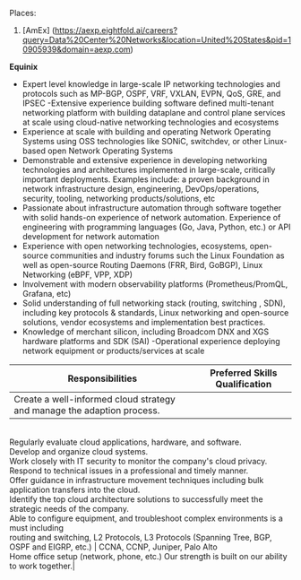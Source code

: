 Places:
1. [AmEx] (https://aexp.eightfold.ai/careers?query=Data%20Center%20Networks&location=United%20States&pid=10905939&domain=aexp.com)

**Equinix** 
- Expert level knowledge in large-scale IP networking technologies and protocols such as MP-BGP, OSPF, VRF, VXLAN, EVPN, QoS, GRE, and IPSEC
-Extensive experience building software defined multi-tenant networking platform with building dataplane and control plane services at scale using cloud-native networking technologies and ecosystems
- Experience at scale with building and operating Network Operating Systems using OSS technologies like SONiC, switchdev, or other Linux-based open Network Operating Systems
- Demonstrable and extensive experience in developing networking technologies and architectures implemented in large-scale, critically important deployments. Examples include: a proven background in network infrastructure design, engineering, DevOps/operations, security, tooling, networking products/solutions, etc
- Passionate about infrastructure automation through software together with solid hands-on experience of network automation. Experience of engineering with programming languages (Go, Java, Python, etc.) or API development for network automation
- Experience with open networking technologies, ecosystems, open-source communities and industry forums such the Linux Foundation as well as open-source Routing Daemons (FRR, Bird, GoBGP), Linux Networking (eBPF, VPP, XDP)
- Involvement with modern observability platforms (Prometheus/PromQL, Grafana, etc)
- Solid understanding of full networking stack (routing, switching , SDN), including key protocols & standards, Linux networking and open-source solutions, vendor ecosystems and implementation best practices.
- Knowledge of merchant silicon, including Broadcom DNX and XGS hardware platforms and SDK (SAI)
-Operational experience deploying network equipment or products/services at scale


| Responsibilities        | Preferred Skills Qualification  |
| ------------- |-------------|
| Create a well-informed cloud strategy and manage the adaption process.
<br>Regularly evaluate cloud applications, hardware, and software.
<br>Develop and organize cloud systems.
<br> Work closely with IT security to monitor the company's cloud privacy.
<br> Respond to technical issues in a professional and timely manner.
<br>Offer guidance in infrastructure movement techniques including bulk application transfers into the cloud.
<br>Identify the top cloud architecture solutions to successfully meet the strategic needs of the company.
<br>Able to configure equipment, and troubleshoot complex environments is a must including
<br>routing and switching, L2 Protocols, L3 Protocols (Spanning Tree, BGP, OSPF and EIGRP, etc.)
| CCNA, CCNP, Juniper, Palo Alto<br> Home office setup (network, phone, etc.) Our strength is built on our ability to work together.|
